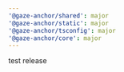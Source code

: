 ```yaml
---
'@gaze-anchor/shared': major
'@gaze-anchor/static': major
'@gaze-anchor/tsconfig': major
'@gaze-anchor/core': major
---
```


test release
